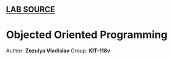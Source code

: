 ## [LAB SOURCE](https://oop-khpi.gitlab.io)
# Objected Oriented Programming 

Author: **Zozulya Vladislav**
Group: **KIT-118v**
